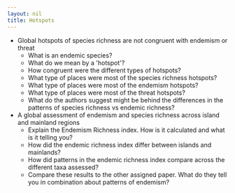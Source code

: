 ```yaml
---
layout: nil
title: Hotspots
---
```


* Global hotspots of species richness are not congruent with endemism or threat
    * What is an endemic species?
    * What do we mean by a 'hotspot'?
    * How congruent were the different types of hotspots?
    * What type of places were most of the species richness hotspots?
    * What type of places were most of the endemism hotspots?
    * What type of places were most of the threat hotspots?
    * What do the authors suggest might be behind the differences in the patterns of species richness vs endemic richness?
* A global assessment of endemism and species richness across island and mainland regions
    * Explain the Endemism Richness index. How is it calculated and what is it telling you?
    * How did the endemic richness index differ between islands and mainlands?
    * How did patterns in the endemic richness index compare across the different taxa assessed?
    * Compare these results to the other assigned paper. What do they tell you in combination about patterns of endemism?
